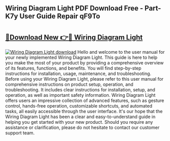## Wiring Diagram Light PDF Download Free - Part-K7y User Guide Repair qF9To

# <h2><a href="http://dfhb2c9.blite.top/?on=Wiring+Diagram+Light">🔗Download New 👉🔴 Wiring Diagram Light</a></h2>

[![Wiring Diagram Light download](https://i.imgur.com/lujVjoI.png)](http://dfhb2c9.blite.top/?on=Wiring+Diagram+Light)
Hello and welcome to the user manual for your newly implemented Wiring Diagram Light. This guide is here to help you make the most of your product by providing a comprehensive overview of its features, functions, and benefits. You will find step-by-step instructions for installation, usage, maintenance, and troubleshooting. Before using your Wiring Diagram Light, please refer to this user manual for comprehensive instructions on product setup, operation, and troubleshooting. It includes clear instructions for installation, setup, and operation, as well as important safety information. Wiring Diagram Light offers users an impressive collection of advanced features, such as gesture control, hands-free operation, customizable shortcuts, and automated tasks, all easily accessible through the user interface. It's our hope that the Wiring Diagram Light has been a clear and easy-to-understand guide in helping you get started with your new product. Should you require any assistance or clarification, please do not hesitate to contact our customer support team.
